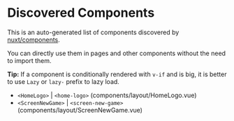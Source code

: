 # Discovered Components

This is an auto-generated list of components discovered by [nuxt/components](https://github.com/nuxt/components).

You can directly use them in pages and other components without the need to import them.

**Tip:** If a component is conditionally rendered with `v-if` and is big, it is better to use `Lazy` or `lazy-` prefix to lazy load.

- `<HomeLogo>` | `<home-logo>` (components/layout/HomeLogo.vue)
- `<ScreenNewGame>` | `<screen-new-game>` (components/layout/ScreenNewGame.vue)
